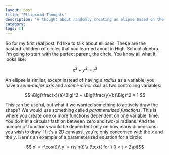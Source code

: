 ```yaml
---
layout: post
title: "Ellipsoid Thoughts"
description: "A thought about randomly creating an elipse based on the surrounding points"
category:
tags: []
---
```


So for my first real post, I'd like to talk about ellipses. These are the bastard-children of circles that you learned about in High-School algebra. I'm going to start with the perfect parent, the circle. You know all what it looks like:

$$ x^2 + y^2 = r^2 $$

An ellipse is similar, except instead of having a *radius* as a variable, you have a *semi-major axis* and a *semi-minor axis* as two controlling variables:

$$ \Big(\frac{x}{a}\Big)^2 + \Big(\frac{y}{b}\Big)^2 = 1 $$

This can be useful, but what if we wanted something to actively draw the shape? We would use something called _parameterized functions_. This is where you create one or more functions dependent on one variable: time. You do it in a circular fashion between zero and two-pi radians. And the number of functions would be dependent only on how many dimensions you wish to draw. If it's a 2D canvass, you're only concerned with the *x* and the *y*. Here's an example of a parameterized equation for a circle:

$$ x' = r\cos(t)\\
y' = r\sin(t)\\
(\text{ for } 0 < t < 2\pi)$$

